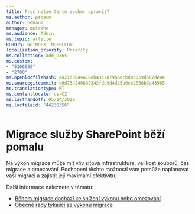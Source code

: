 ```yaml
---
title: Proč nelze tento soubor upravit?
ms.author: pebaum
author: pebaum
manager: mnirkhe
ms.audience: Admin
ms.topic: article
ROBOTS: NOINDEX, NOFOLLOW
localization_priority: Priority
ms.collection: Adm_O365
ms.custom:
- "5300030"
- "2700"
ms.openlocfilehash: aa27d36a4a16eb43c2879b6ecbd03069d567de4e
ms.sourcegitcommit: e6d73d240669342fde9d4d25b0ee2838b7e43965
ms.translationtype: MT
ms.contentlocale: cs-CZ
ms.lasthandoff: 05/14/2020
ms.locfileid: "44236356"
---
```

# <a name="sharepoint-migration-is-running-slowly"></a>Migrace služby SharePoint běží pomalu

Na výkon migrace může mít vliv síťová infrastruktura, velikost souborů, čas migrace a omezování. Pochopení těchto možností vám pomůže naplánovat vaši migraci a zajistit její maximální efektivitu.

Další informace naleznete v tématu:

- [Během migrace dochází ke snížení výkonu nebo omezování](https://docs.microsoft.com/sharepointmigration/sharepoint-online-and-onedrive-migration-speed#faq-and-troubleshooting)
- [Obecné rady týkající se výkonu migrace](https://docs.microsoft.com/sharepointmigration/sharepoint-online-and-onedrive-migration-speed)
